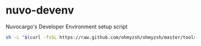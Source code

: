 # nuvo-devenv

Nuvocargo's Developer Environment setup script

```bash
sh -c "$(curl -fsSL https://raw.github.com/ohmyzsh/ohmyzsh/master/tools/install.sh)"
```

